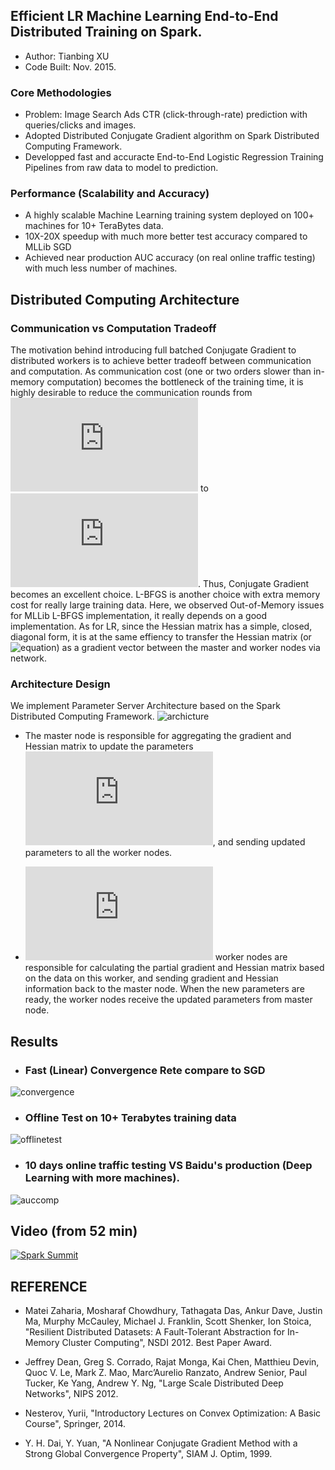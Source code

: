 ## Efficient LR Machine Learning End-to-End Distributed Training on Spark.
* Author: Tianbing XU
* Code Built: Nov. 2015.

### Core Methodologies
* Problem: Image Search Ads CTR (click-through-rate) prediction with queries/clicks and images.
* Adopted Distributed Conjugate Gradient algorithm on Spark Distributed Computing Framework.
* Developped fast and accuracte End-to-End Logistic Regression Training Pipelines from raw data to model to prediction.

### Performance (Scalability and Accuracy)
* A highly scalable Machine Learning training system deployed on 100+ machines for 10+ TeraBytes data.  
* 10X-20X speedup with much more better test accuracy compared to MLLib SGD
* Achieved near production AUC accuracy (on real online traffic testing) with much less number of machines.

## Distributed Computing Architecture
### Communication vs Computation Tradeoff
The motivation behind introducing full batched Conjugate Gradient to distributed workers is to achieve better 
tradeoff between communication and computation. As communication cost (one or two orders slower than in-memory computation) 
becomes the bottleneck of the training time, it is highly desirable to reduce the communication rounds from ![equation](http://latex.codecogs.com/gif.latex?O%281/%5Cepsilon%29%24%20%28SGD%29) to ![equation](http://latex.codecogs.com/gif.latex?log%281/%5Cepsilon%29). Thus, Conjugate Gradient becomes an excellent choice. L-BFGS is another choice with extra 
memory cost for really large training data. Here, we observed Out-of-Memory issues for MLLib L-BFGS implementation, 
it really depends on a good implementation. As for LR, since the Hessian matrix has a simple,
closed, diagonal form, it is at the same effiency to transfer the Hessian matrix (or ![equation](http://latex.codecogs.com/gif.latex?\mu%27%20H%20\mu)) as a gradient vector between the master and worker nodes via network.

### Architecture Design
We implement Parameter Server Architecture based on the Spark Distributed Computing Framework.
![archicture](https://user-images.githubusercontent.com/3246048/45192989-b159da00-b200-11e8-8a50-daa2bd45bfc3.png)

* The master node is responsible for aggregating the gradient and Hessian matrix to update the parameters ![equation](http://latex.codecogs.com/gif.latex?W), and sending updated parameters to all the worker nodes.

* ![equation](http://latex.codecogs.com/gif.latex?K) worker nodes are responsible for calculating the partial gradient and Hessian matrix based on the data on this worker, and sending gradient and Hessian information back to the master node. When the new parameters are ready, the worker nodes receive the updated parameters from master node.

## Results
* ### Fast (Linear) Convergence Rete compare to SGD 
![convergence](https://user-images.githubusercontent.com/22249000/44961010-81d46600-aebe-11e8-94d8-df0c6c39f19c.jpg)

* ### Offline Test on 10+ Terabytes training data
![offlinetest](https://user-images.githubusercontent.com/22249000/44961202-f0ff8980-aec1-11e8-8fd7-5f0d8f08e84d.jpg)

* ### 10 days online traffic testing VS Baidu's production (Deep Learning with more machines).
![auccomp](https://user-images.githubusercontent.com/22249000/44961066-851c2180-aebf-11e8-8abc-0ac1a70b333a.png)

## Video (from 52 min)
[![Spark Summit](https://img.youtube.com/vi/mD8EldWuN7k/0.jpg)](https://www.youtube.com/watch?v=mD8EldWuN7k)


## REFERENCE
* Matei Zaharia, Mosharaf Chowdhury, Tathagata Das, Ankur Dave, Justin Ma, Murphy McCauley, Michael J. Franklin, Scott Shenker, Ion Stoica,
"Resilient Distributed Datasets: A Fault-Tolerant Abstraction for In-Memory Cluster Computing", NSDI 2012. Best Paper Award.

* Jeffrey Dean, Greg S. Corrado, Rajat Monga, Kai Chen, Matthieu Devin, Quoc V. Le, Mark Z. Mao, Marc’Aurelio Ranzato,
Andrew Senior, Paul Tucker, Ke Yang, Andrew Y. Ng, 
"Large Scale Distributed Deep Networks", NIPS 2012.

* Nesterov, Yurii, "Introductory Lectures on Convex Optimization: A Basic Course", Springer, 2014.

* Y. H. Dai, Y. Yuan, "A Nonlinear Conjugate Gradient Method with a Strong Global Convergence Property", SIAM J. Optim, 1999.
